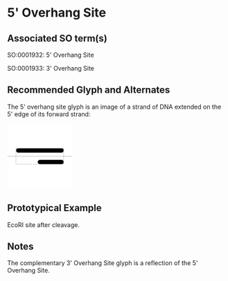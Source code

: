 # 5' Overhang Site

## Associated SO term(s)
SO:0001932: 5' Overhang Site

SO:0001933: 3' Overhang Site


## Recommended Glyph and Alternates
The 5' overhang site glyph is an image of a strand of DNA extended on the 5' edge of its forward strand:

![glyph specification](five-prime-overhang-specification.png)

## Prototypical Example

EcoRI site after cleavage.

## Notes
The complementary 3' Overhang Site glyph is a reflection of the 5' Overhang Site.